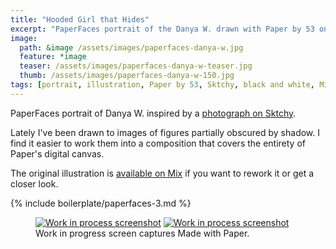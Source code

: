 ```yaml
---
title: "Hooded Girl that Hides"
excerpt: "PaperFaces portrait of the Danya W. drawn with Paper by 53 on an iPad."
image: 
  path: &image /assets/images/paperfaces-danya-w.jpg 
  feature: *image
  teaser: /assets/images/paperfaces-danya-w-teaser.jpg
  thumb: /assets/images/paperfaces-danya-w-150.jpg
tags: [portrait, illustration, Paper by 53, Sktchy, black and white, Mix]
---
```


PaperFaces portrait of Danya W. inspired by a [photograph on Sktchy](http://sktchy.com/NjZR3H).

Lately I've been drawn to images of figures partially obscured by shadow. I find it easier to work them into a composition that covers the entirety of Paper's digital canvas.

The original illustration is [available on Mix](https://mix.fiftythree.com/11098-Michael-Rose/799752/remixes) if you want to rework it or get a closer look.

{% include boilerplate/paperfaces-3.md %}

<figure class="half">
  <a href="{{ site.url }}/assets/images/paperfaces-danya-w-process-1-lg.jpg"><img src="{{ site.url }}/assets/images/paperfaces-danya-w-process-1-600.jpg" alt="Work in process screenshot"></a>
  <a href="{{ site.url }}/assets/images/paperfaces-danya-w-process-2-lg.jpg"><img src="{{ site.url }}/assets/images/paperfaces-danya-w-process-2-600.jpg" alt="Work in process screenshot"></a>
  <figcaption>Work in progress screen captures Made with Paper.</figcaption>
</figure>
